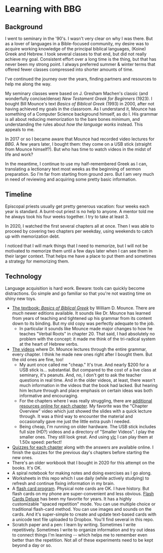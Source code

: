 # Learning with BBG

## Background
I went to seminary in the '90's. I wasn't very clear on why I was there. But as a lover of languages in a Bible-focused community, my desire was to acquire working knowledge of the principal biblical languages, (Koine) Greek and Hebrew. I took several classes to that end, but did not really achieve my goal. Consistent effort over a long time is the thing, but that has never been my strong point. I always preferred summer & winter terms that offered fewer classes compressed into shorter amounts of time.

I've continued the journey over the years, finding partners and resources to help me along the way.

My seminary classes were based on J. Gresham Machen's classic (and wonderfully concise/dense) _New Testament Greek for Beginners_ (1923). I bought Bill Mounce's text _Basics of Biblical Greek_ (1993) in 2000, after not having achieved my goals in the classroom. As I understand it, Mounce has something of a Computer Science background himself, as do I. His grammar is all about reducing memorization to the bare bones minimum, and understanding the rules about _how the language works_ instead. This appeals to me.

In 2017 or so I became aware that Mounce had recorded video lectures for _BBG_. A few years later, I bought them: they come on a USB stick (straight from Mounce himself?). But who has time to watch videos in the midst of life and work?

In the meantime, I continue to use my half-remembered Greek as I can, translating a lectionary text most weeks as the beginning of sermon preparation. So I'm far from starting from ground zero. But I am very much in need of reviewing and acquiring some pretty basic information.

## Timeline
Episcopal priests usually get pretty generous vacation: four weeks each year is standard. A burnt-out priest is no help to anyone. A mentor told me he always took his four weeks together. I try to take at least 3.

In 2020, I watched the first several chapters all at once. Then I was able to proceed by covering two chapters per weekday, using weekends to catch up with memorization debt.

I noticed that I will mark things that I need to memorize, but I will not be motivated to memorize them until a few days later when I can see them in their larger context. That helps me have a place to put them and sometimes a strategy for memorizing them.

## Technology
Language acquisition is hard work. Beware: tools can quickly become distractions. Go simple and go familiar so that you're not wasting time on shiny new toys.

- [The textbook: _Basics of Biblical Greek_](https://www.billmounce.com/basicsofbiblicalgreek/grammar) by William D. Mounce. There are _much_ newer editions available. It sounds like Dr. Mounce has learned from years of teaching and tightened up his grammar from its content down to its binding. But my old copy was perfectly adequate to the job.
  - In particular it sounds like Mounce made major changes to how he teaches "Verbal Roots" in chapter 20. That said, I had absolutely no problem with the concept: it made me think of the tri-radical system at the heart of Hebrew verbs.
- [The videos](https://www.billmounce.com/basicsofbiblicalgreek/lectures) where Dr. Mounce lectures through the entire grammar, every chapter. I think he made new ones right after I bought them. But the old ones are fine, too!
  - My aunt once called me "cheap." It's true. And nearly $200 for a USB stick is... substantial. But compared to the cost of a live class at seminary, it's peanuts. And, no, I don't get to ask the teacher questions in real time. And in the older videos, at least, there wasn't much information in the videos that the book had lacked. But hearing him lecture through and place emphasis on certain ideas was both informative and encouraging.
  - For the chapters where I was really struggling, there are [additional resources online for each chapter](https://www.billmounce.com/biblicalgreek1?page=1). My favorite was the "Chapter Overview" video which just showed the slides with a quick lecture through. It was a third way to encounter the material and occasionally gave me just the little extra push I needed.
  - Being cheap, I'm running on older hardware. The USB stick includes full size (HD?) videos and a directory of "Smaller Videos". I play the smaller ones. They still look great. And using [vlc](https://www.videolan.org/vlc/) I can play them at 1.50x speed: perfect!
-  [Quizzes for each chapter](https://doxa.billmounce.com/BBG4_quizzes_keys.zip) along with the answers are available online. I finish the quizzes for the previous day's chapters before starting the new ones.
  - There's an older workbook that I bought in 2020 for this attempt on the books. It's OK.
- A spiral notebook for making notes and doing exercises as I go along.
- Worksheets in this repo which I use daily (while actively studying) to refresh and continue fixing information in my brain.
- A [flash card program](http://flashcardsdeluxe.com/Flashcards/). Physical note cards are OK. I have history. But flash cards on my phone are super-convenient and less obvious. [Flash Cards Deluxe](http://flashcardsdeluxe.com/Flashcards/) has been my favorite for years. It has a highly customizable "spaced repetition" mode. You can use multiple choice or traditional flash-card method. You can use images and sounds on the cards. And it's super-simple to create and update text-based cards with a unicode text file uploaded to Dropbox. You'll find several in this repo.
- Scratch paper and a pen: I learn by writing. Sometimes I write repetitively. Sometimes I write to organize information and try out ideas to connect things I'm learning -- which helps me to remember even better than the repetition. Not all of these experiments need to be kept beyond a day or so.
